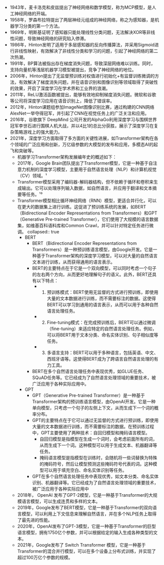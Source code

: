 

- 1943年，麦卡洛克和皮兹提出了神经网络和数学模型，称为MCP模型，是人工神经网络的开端。
- 1958年，罗森布拉特提出了两层神经元组成的神经网络，称之为感知器，是机器学习分类的第一个方法。
- 1969年，明斯基证明了感知器只能处理线性分类问题，无法解决XOR等非线性问题，导致神经网络的研究陷入停滞。
- 1986年，Hinton发明了适用于多层感知器的反向传播算法，并采用Sigmoid进行非线性映射，有效解决了非线性分类和学习的问题，引起了神经网络的第二次热潮。
- 1991年，BP算法被指出存在梯度消失问题，导致深层网络难以训练。同时，支持向量机等浅层机器学习模型被提出，竞争了神经网络的地位。
- 2006年，Hinton提出了无监督预训练对权值进行初始化+有监督训练微调的方法，有效解决了梯度消失问题，并在语音识别和图像识别等领域取得了突破性的效果，开启了深度学习在学术界和工业界的浪潮。
- 2011年，ReLU激活函数被提出，能够有效地抑制梯度消失问题。微软和谷歌等公司将深度学习应用在语音识别上，降低了错误率。
- 2012年，Hinton课题组参加ImageNet图像识别比赛，通过构建的CNN网络AlexNet一举夺得冠军，并引起了CNN在视觉任务上的广泛关注和应用。
- 2016年，谷歌旗下 DeepMind 公司开发的AlphaGo利用深度学习与围棋世界冠军李世石进行围棋人机大战，并以4比1的总比分获胜，展示了深度学习在复杂策略游戏上的强大能力。
- 2021年，深度学习方面取得了多方面的关键性进展，如Transformer架构在各个领域的广泛应用和创新，万亿级参数的大模型的发布和应用，多模态AI的起飞和突破等。
	- 机器学习Transformer架构发展编年史的概述如下：
	- 2017年，Google Brain团队提出了Transformer模型，它是一种基于自注意力机制的深度学习模型，主要用于自然语言处理（NLP）和计算机视觉（CV）领域。¹
	- Transformer模型采用了编码器-解码器结构，但不依赖于循环和卷积来生成输出。它可以处理序列输入数据，如自然语言，并应用于翻译和文本摘要等任务。¹³
	- Transformer模型相比循环神经网络（RNN）模型，更适合并行化，可以在更大的数据集上进行训练。这促进了预训练系统的发展，如BERT（Bidirectional Encoder Representations from Transformers）和GPT（Generative Pre-trained Transformer），它们使用了大规模的语言数据集，如维基百科语料库和Common Crawl，并可以针对特定任务进行微调。
	  collapsed:: true
		- BERT
			- BERT（Bidirectional Encoder Representations from Transformers）是一种预训练语言模型，由Google开发。它是一种基于Transformer架构的深度学习模型，可以对大量的自然语言文本进行训练，从而获得通用的语言表示。
			- BERT的主要特点在于它是一个双向模型，可以同时考虑一个句子的左右两个方向，从而更好地理解句子的语义。此外，BERT还具有以下特点：
				- 1.  预训练模式：BERT使用无监督的方式进行预训练，即使用大量的文本数据进行训练，而不需要标注的数据。这使得BERT可以学习到通用的语言表示，从而可以用于各种自然语言处理任务。
				- 2.  Fine-tuning模式：在完成预训练后，BERT可以通过微调（fine-tuning）来适应特定的自然语言处理任务。例如，可以将BERT用于文本分类、命名实体识别、句子相似度等任务。
				- 3.  多语言支持：BERT可以用于多种语言，包括英语、中文、西班牙语等。这使得BERT成为了跨语言自然语言处理的有力工具。
			- BERT在多个自然语言处理任务中表现优秀，如GLUE任务、SQuAD任务等。它已经成为了自然语言处理领域的重要技术，被广泛应用于各种实际应用中。
		- GPT
			- GPT（Generative Pre-trained Transformer）是一种基于Transformer架构的预训练语言模型，由OpenAI开发。它是一种单向模型，只考虑一个句子的左侧上下文，从而生成下一个词的概率分布。
			- GPT的主要特点在于它可以通过无监督的方式进行预训练，即使用大量的文本数据进行训练，而不需要标注的数据。在预训练过程中，GPT主要使用了两种技术：自回归模型和掩码语言模型。
				- 自回归模型是指模型在生成一个词时，会考虑前面所有的词，从而生成下一个词。这种模型可以用于生成文本、机器翻译等任务。
				- 掩码语言模型是指模型在训练时，会随机将一些词替换为特殊的掩码符号，然后让模型预测这些掩码符号代表的词。这种模型可以用于填充空白、命名实体识别等任务。
			- GPT在多个自然语言处理任务中表现优秀，如文本分类、命名实体识别、机器翻译等。它已经成为了自然语言处理领域的重要技术，被广泛应用于各种实际应用中
	- 2018年， OpenAI 发布了GPT-2模型，它是一种基于Transformer的大规模语言模型，可以生成连贯和多样的文本。
	- 2019年，Google发布了BERT模型，它是一种基于Transformer的双向语言模型，可以利用上下文信息来理解自然语言，并在多个NLP任务上取得了最先进的性能。
	- 2020年，OpenAI发布了GPT-3模型，它是一种基于Transformer的巨型语言模型，拥有1750亿个参数，并可以根据给定的输入生成各种类型的文本。
	- 2021年，Google发布了 Switch Transformer 模型，它是一种基于Transformer的混合并行模型，可以在多个设备上分布式训练，并实现了超过100万亿个参数的规模。

